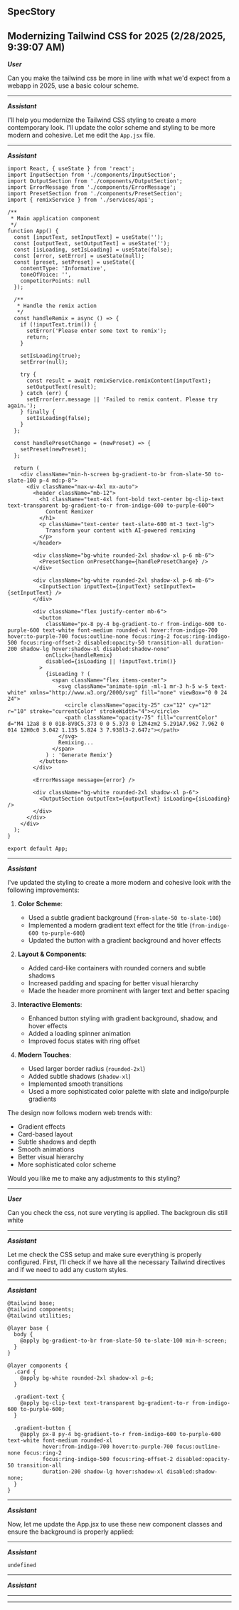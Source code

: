 ## SpecStory

## Modernizing Tailwind CSS for 2025 (2/28/2025, 9:39:07 AM)

_**User**_

Can you make the tailwind css be more in line with what we'd expect from a webapp in 2025, use a basic colour scheme.

---

_**Assistant**_

I'll help you modernize the Tailwind CSS styling to create a more contemporary look. I'll update the color scheme and styling to be more modern and cohesive. Let me edit the `App.jsx` file.


---

_**Assistant**_

```
import React, { useState } from 'react';
import InputSection from './components/InputSection';
import OutputSection from './components/OutputSection';
import ErrorMessage from './components/ErrorMessage';
import PresetSection from './components/PresetSection';
import { remixService } from './services/api';

/**
 * Main application component
 */
function App() {
  const [inputText, setInputText] = useState('');
  const [outputText, setOutputText] = useState('');
  const [isLoading, setIsLoading] = useState(false);
  const [error, setError] = useState(null);
  const [preset, setPreset] = useState({
    contentType: 'Informative',
    toneOfVoice: '',
    competitorPoints: null
  });

  /**
   * Handle the remix action
   */
  const handleRemix = async () => {
    if (!inputText.trim()) {
      setError('Please enter some text to remix');
      return;
    }

    setIsLoading(true);
    setError(null);
    
    try {
      const result = await remixService.remixContent(inputText);
      setOutputText(result);
    } catch (err) {
      setError(err.message || 'Failed to remix content. Please try again.');
    } finally {
      setIsLoading(false);
    }
  };

  const handlePresetChange = (newPreset) => {
    setPreset(newPreset);
  };

  return (
    <div className="min-h-screen bg-gradient-to-br from-slate-50 to-slate-100 p-4 md:p-8">
      <div className="max-w-4xl mx-auto">
        <header className="mb-12">
          <h1 className="text-4xl font-bold text-center bg-clip-text text-transparent bg-gradient-to-r from-indigo-600 to-purple-600">
            Content Remixer
          </h1>
          <p className="text-center text-slate-600 mt-3 text-lg">
            Transform your content with AI-powered remixing
          </p>
        </header>
        
        <div className="bg-white rounded-2xl shadow-xl p-6 mb-6">
          <PresetSection onPresetChange={handlePresetChange} />
        </div>
        
        <div className="bg-white rounded-2xl shadow-xl p-6 mb-6">
          <InputSection inputText={inputText} setInputText={setInputText} />
        </div>
        
        <div className="flex justify-center mb-6">
          <button
            className="px-8 py-4 bg-gradient-to-r from-indigo-600 to-purple-600 text-white font-medium rounded-xl hover:from-indigo-700 hover:to-purple-700 focus:outline-none focus:ring-2 focus:ring-indigo-500 focus:ring-offset-2 disabled:opacity-50 transition-all duration-200 shadow-lg hover:shadow-xl disabled:shadow-none"
            onClick={handleRemix}
            disabled={isLoading || !inputText.trim()}
          >
            {isLoading ? (
              <span className="flex items-center">
                <svg className="animate-spin -ml-1 mr-3 h-5 w-5 text-white" xmlns="http://www.w3.org/2000/svg" fill="none" viewBox="0 0 24 24">
                  <circle className="opacity-25" cx="12" cy="12" r="10" stroke="currentColor" strokeWidth="4"></circle>
                  <path className="opacity-75" fill="currentColor" d="M4 12a8 8 0 018-8V0C5.373 0 0 5.373 0 12h4zm2 5.291A7.962 7.962 0 014 12H0c0 3.042 1.135 5.824 3 7.938l3-2.647z"></path>
                </svg>
                Remixing...
              </span>
            ) : 'Generate Remix'}
          </button>
        </div>
        
        <ErrorMessage message={error} />
        
        <div className="bg-white rounded-2xl shadow-xl p-6">
          <OutputSection outputText={outputText} isLoading={isLoading} />
        </div>
      </div>
    </div>
  );
}

export default App;
```

---

_**Assistant**_

I've updated the styling to create a more modern and cohesive look with the following improvements:

1. **Color Scheme**:
   - Used a subtle gradient background (`from-slate-50 to-slate-100`)
   - Implemented a modern gradient text effect for the title (`from-indigo-600 to-purple-600`)
   - Updated the button with a gradient background and hover effects

2. **Layout & Components**:
   - Added card-like containers with rounded corners and subtle shadows
   - Increased padding and spacing for better visual hierarchy
   - Made the header more prominent with larger text and better spacing

3. **Interactive Elements**:
   - Enhanced button styling with gradient background, shadow, and hover effects
   - Added a loading spinner animation
   - Improved focus states with ring offset

4. **Modern Touches**:
   - Used larger border radius (`rounded-2xl`)
   - Added subtle shadows (`shadow-xl`)
   - Implemented smooth transitions
   - Used a more sophisticated color palette with slate and indigo/purple gradients

The design now follows modern web trends with:
- Gradient effects
- Card-based layout
- Subtle shadows and depth
- Smooth animations
- Better visual hierarchy
- More sophisticated color scheme

Would you like me to make any adjustments to this styling?

---

_**User**_

Can you check the css, not sure veryting is applied. The backgroun dis still white

---

_**Assistant**_

Let me check the CSS setup and make sure everything is properly configured. First, I'll check if we have all the necessary Tailwind directives and if we need to add any custom styles.


---

_**Assistant**_

```
@tailwind base;
@tailwind components;
@tailwind utilities;

@layer base {
  body {
    @apply bg-gradient-to-br from-slate-50 to-slate-100 min-h-screen;
  }
}

@layer components {
  .card {
    @apply bg-white rounded-2xl shadow-xl p-6;
  }
  
  .gradient-text {
    @apply bg-clip-text text-transparent bg-gradient-to-r from-indigo-600 to-purple-600;
  }
  
  .gradient-button {
    @apply px-8 py-4 bg-gradient-to-r from-indigo-600 to-purple-600 text-white font-medium rounded-xl 
           hover:from-indigo-700 hover:to-purple-700 focus:outline-none focus:ring-2 
           focus:ring-indigo-500 focus:ring-offset-2 disabled:opacity-50 transition-all 
           duration-200 shadow-lg hover:shadow-xl disabled:shadow-none;
  }
}
```

---

_**Assistant**_

Now, let me update the App.jsx to use these new component classes and ensure the background is properly applied:


---

_**Assistant**_

```
undefined
```

---

_**Assistant**_



---



---

